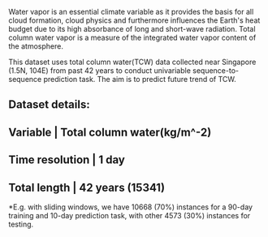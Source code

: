 Water vapor is an essential climate variable as it provides the basis for all cloud formation, cloud physics and furthermore influences the Earth's heat budget due to its high absorbance of long and short-wave radiation. Total column water vapor is a measure of the integrated water vapor content of the atmosphere.

This dataset uses total column water(TCW) data collected near Singapore (1.5N, 104E) from past 42 years to conduct univariable sequence-to-sequence prediction task. The aim is to predict future trend of TCW.


Dataset details:
-----------------------------------------------------------
Variable		| Total column water(kg/m^-2)  
-----------------------------------------------------------
Time resolution	| 1 day
-----------------------------------------------------------
Total length	| 42 years (15341)
-----------------------------------------------------------
*E.g. with sliding windows, we have 10668 (70%) instances for a 90-day training and 10-day prediction task, with other 4573 (30%) instances for testing.

